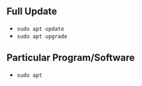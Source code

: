 ## Full Update
- `sudo apt update`
- `sudo apt upgrade`
## Particular Program/Software
- `sudo apt `